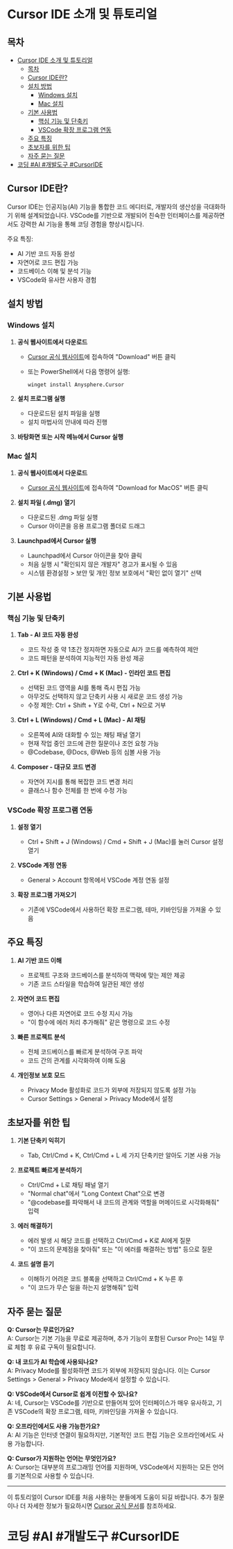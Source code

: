 # Cursor IDE 소개 및 튜토리얼

## 목차

- [Cursor IDE 소개 및 튜토리얼](#cursor-ide-소개-및-튜토리얼)
  - [목차](#목차)
  - [Cursor IDE란?](#cursor-ide란)
  - [설치 방법](#설치-방법)
    - [Windows 설치](#windows-설치)
    - [Mac 설치](#mac-설치)
  - [기본 사용법](#기본-사용법)
    - [핵심 기능 및 단축키](#핵심-기능-및-단축키)
    - [VSCode 확장 프로그램 연동](#vscode-확장-프로그램-연동)
  - [주요 특징](#주요-특징)
  - [초보자를 위한 팁](#초보자를-위한-팁)
  - [자주 묻는 질문](#자주-묻는-질문)
- [코딩 #AI #개발도구 #CursorIDE](#코딩-ai-개발도구-cursoride)

## Cursor IDE란?

Cursor IDE는 인공지능(AI) 기능을 통합한 코드 에디터로, 개발자의 생산성을 극대화하기 위해 설계되었습니다. VSCode를 기반으로 개발되어 친숙한 인터페이스를 제공하면서도 강력한 AI 기능을 통해 코딩 경험을 향상시킵니다.

주요 특징:

- AI 기반 코드 자동 완성
- 자연어로 코드 편집 가능
- 코드베이스 이해 및 분석 기능
- VSCode와 유사한 사용자 경험

## 설치 방법

### Windows 설치

1. **공식 웹사이트에서 다운로드**
   - [Cursor 공식 웹사이트](https://www.cursor.com/)에 접속하여 "Download" 버튼 클릭
   - 또는 PowerShell에서 다음 명령어 실행:

     ```
     winget install Anysphere.Cursor
     ```

2. **설치 프로그램 실행**
   - 다운로드된 설치 파일을 실행
   - 설치 마법사의 안내에 따라 진행

3. **바탕화면 또는 시작 메뉴에서 Cursor 실행**

### Mac 설치

1. **공식 웹사이트에서 다운로드**
   - [Cursor 공식 웹사이트](https://www.cursor.com/)에 접속하여 "Download for MacOS" 버튼 클릭

2. **설치 파일 (.dmg) 열기**
   - 다운로드된 .dmg 파일 실행
   - Cursor 아이콘을 응용 프로그램 폴더로 드래그

3. **Launchpad에서 Cursor 실행**
   - Launchpad에서 Cursor 아이콘을 찾아 클릭
   - 처음 실행 시 "확인되지 않은 개발자" 경고가 표시될 수 있음
   - 시스템 환경설정 > 보안 및 개인 정보 보호에서 "확인 없이 열기" 선택

## 기본 사용법

### 핵심 기능 및 단축키

1. **Tab - AI 코드 자동 완성**
   - 코드 작성 중 약 1초간 정지하면 자동으로 AI가 코드를 예측하여 제안
   - 코드 패턴을 분석하여 지능적인 자동 완성 제공

2. **Ctrl + K (Windows) / Cmd + K (Mac) - 인라인 코드 편집**
   - 선택된 코드 영역을 AI를 통해 즉시 편집 가능
   - 아무것도 선택하지 않고 단축키 사용 시 새로운 코드 생성 가능
   - 수정 제안: Ctrl + Shift + Y로 수락, Ctrl + N으로 거부

3. **Ctrl + L (Windows) / Cmd + L (Mac) - AI 채팅**
   - 오른쪽에 AI와 대화할 수 있는 채팅 패널 열기
   - 현재 작업 중인 코드에 관한 질문이나 조언 요청 가능
   - @Codebase, @Docs, @Web 등의 심볼 사용 가능

4. **Composer - 대규모 코드 변경**
   - 자연어 지시를 통해 복잡한 코드 변경 처리
   - 클래스나 함수 전체를 한 번에 수정 가능

### VSCode 확장 프로그램 연동

1. **설정 열기**
   - Ctrl + Shift + J (Windows) / Cmd + Shift + J (Mac)를 눌러 Cursor 설정 열기

2. **VSCode 계정 연동**
   - General > Account 항목에서 VSCode 계정 연동 설정

3. **확장 프로그램 가져오기**
   - 기존에 VSCode에서 사용하던 확장 프로그램, 테마, 키바인딩을 가져올 수 있음

## 주요 특징

1. **AI 기반 코드 이해**
   - 프로젝트 구조와 코드베이스를 분석하여 맥락에 맞는 제안 제공
   - 기존 코드 스타일을 학습하여 일관된 제안 생성

2. **자연어 코드 편집**
   - 영어나 다른 자연어로 코드 수정 지시 가능
   - "이 함수에 에러 처리 추가해줘" 같은 명령으로 코드 수정

3. **빠른 프로젝트 분석**
   - 전체 코드베이스를 빠르게 분석하여 구조 파악
   - 코드 간의 관계를 시각화하여 이해 도움

4. **개인정보 보호 모드**
   - Privacy Mode 활성화로 코드가 외부에 저장되지 않도록 설정 가능
   - Cursor Settings > General > Privacy Mode에서 설정

## 초보자를 위한 팁

1. **기본 단축키 익히기**
   - Tab, Ctrl/Cmd + K, Ctrl/Cmd + L 세 가지 단축키만 알아도 기본 사용 가능

2. **프로젝트 빠르게 분석하기**
   - Ctrl/Cmd + L로 채팅 패널 열기
   - "Normal chat"에서 "Long Context Chat"으로 변경
   - "@codebase를 파악해서 내 코드의 관계와 역할을 머메이드로 시각화해줘" 입력

3. **에러 해결하기**
   - 에러 발생 시 해당 코드를 선택하고 Ctrl/Cmd + K로 AI에게 질문
   - "이 코드의 문제점을 찾아줘" 또는 "이 에러를 해결하는 방법" 등으로 질문

4. **코드 설명 듣기**
   - 이해하기 어려운 코드 블록을 선택하고 Ctrl/Cmd + K 누른 후
   - "이 코드가 무슨 일을 하는지 설명해줘" 입력

## 자주 묻는 질문

**Q: Cursor는 무료인가요?**  
A: Cursor는 기본 기능을 무료로 제공하며, 추가 기능이 포함된 Cursor Pro는 14일 무료 체험 후 유료 구독이 필요합니다.

**Q: 내 코드가 AI 학습에 사용되나요?**  
A: Privacy Mode를 활성화하면 코드가 외부에 저장되지 않습니다. 이는 Cursor Settings > General > Privacy Mode에서 설정할 수 있습니다.

**Q: VSCode에서 Cursor로 쉽게 이전할 수 있나요?**  
A: 네, Cursor는 VSCode를 기반으로 만들어져 있어 인터페이스가 매우 유사하고, 기존 VSCode의 확장 프로그램, 테마, 키바인딩을 가져올 수 있습니다.

**Q: 오프라인에서도 사용 가능한가요?**  
A: AI 기능은 인터넷 연결이 필요하지만, 기본적인 코드 편집 기능은 오프라인에서도 사용 가능합니다.

**Q: Cursor가 지원하는 언어는 무엇인가요?**  
A: Cursor는 대부분의 프로그래밍 언어를 지원하며, VSCode에서 지원하는 모든 언어를 기본적으로 사용할 수 있습니다.

---

이 튜토리얼이 Cursor IDE를 처음 사용하는 분들에게 도움이 되길 바랍니다. 추가 질문이나 더 자세한 정보가 필요하시면 [Cursor 공식 문서](https://docs.cursor.com/)를 참조하세요.

# 코딩 #AI #개발도구 #CursorIDE
